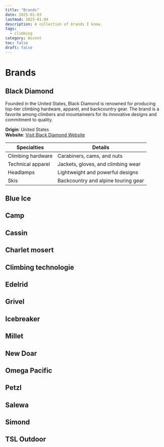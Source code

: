 ```yaml
---
title: "Brands"
date: 2025-01-03
lastmod: 2025-01-04
description: A collection of brands I know.
tags:
  - climbing
category: Ascent
toc: false
draft: false
---
```

# Brands

## Black Diamond

<!-- ![Black Diamond Logo](https://blackdiamondequipment.com/logo.png) -->

Founded in the United States, Black Diamond is renowned for producing top-tier climbing hardware, apparel, and backcountry gear. The brand is a favorite among climbers and mountaineers for its innovative designs and commitment to quality.

**Origin**: United States\
**Website**: [Visit Black Diamond Website](https://www.blackdiamondequipment.com)

| Specialties       | Details                             |
| ----------------- | ----------------------------------- |
| Climbing hardware | Carabiners, cams, and nuts          |
| Technical apparel | Jackets, gloves, and climbing wear  |
| Headlamps         | Lightweight and powerful designs    |
| Skis              | Backcountry and alpine touring gear |

## Blue Ice

## Camp

## Cassin

## Charlet mosert

## Climbing technologie

## Edelrid

## Grivel

## Icebreaker

## Millet

## New Doar

## Omega Pacific

## Petzl

## Salewa

## Simond

## TSL Outdoor

<!--
Arc’teryx – Spécialiste du matériel d’escalade, des sacs à dos, et des vêtements techniques.
	2.	La Sportiva – Connu pour ses chaussures de montagne et d’escalade.
	3.	Prana – Vêtements et équipements de yoga et d’escalade.
	4.	Patagonia – Vêtements et équipements durables pour l’escalade et le plein air.
	5.	Rab – Spécialisé dans les vêtements et équipements pour l’alpinisme.
	6.	Mammut – Marque suisse proposant des équipements variés pour l’escalade, le ski et l’alpinisme.
	7.	Outdoor Research – Vêtements et accessoires pour l’escalade et les sports de montagne.
	8.	The North Face – Équipements pour les sports de montagne et d’escalade, notamment des sacs à dos et des vêtements techniques.
	9.	Osprey – Fabricant de sacs à dos, souvent utilisés dans les sports de montagne.
	10.	Scarpa – Spécialisé dans les chaussures de montagne, y compris des modèles pour l’escalade et l’alpinisme.
	11.	Wild Country – Marque britannique bien connue pour ses protections d’escalade et son matériel d’alpinisme.
	12.	Boreal – Spécialisé dans les chaussures d’escalade et de montagne.
	13.	DMM – Fabricant britannique de matériel d’escalade et d’alpinisme, notamment des mousquetons, des sangles et des ancrages.
	14.	Edelweiss – Fabricant de cordes d’escalade et de matériel pour les sports de montagne.
	15.	Beal – Une marque française qui est l’un des leaders mondiaux de la fabrication de cordes pour l’escalade et les sports de montagne.
	16.	Mammut – Produits pour les sports de montagne, notamment des cordes, des sacs à dos et des équipements de sécurité.
	17.	Metolius – Marque américaine spécialisée dans les équipements d’escalade, y compris des protections et des accessoires.
	18.	Sterling Rope – Fabricant de cordes de haute qualité pour l’escalade, le canyoning et le sauvetage.
	19.	Singing Rock – Spécialisé dans les harnais, les mousquetons, et les équipements de sécurité.
  -->